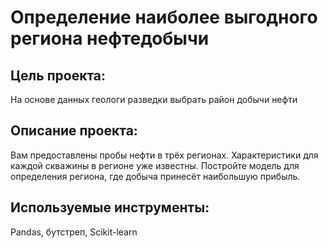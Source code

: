 # Определение наиболее выгодного региона нефтедобычи
## Цель проекта:
На основе данных геологи разведки выбрать район добычи нефти
## Описание проекта:
Вам предоставлены пробы нефти в трёх регионах. Характеристики для каждой скважины в регионе уже известны. Постройте модель для определения региона, где добыча принесёт наибольшую прибыль.
## Используемые инструменты:
Pandas, бутстреп, Scikit-learn

